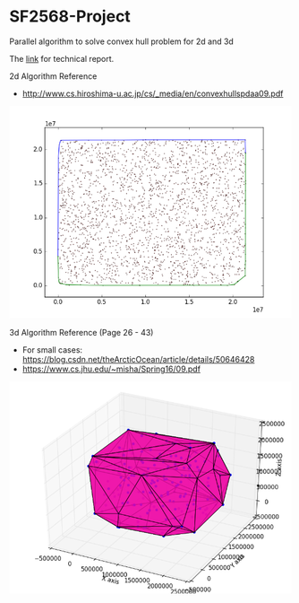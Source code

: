 # SF2568-Project
Parallel algorithm to solve convex hull problem for 2d and 3d

The [link](Parallel_Project_Report.pdf) for technical report.

2d Algorithm Reference

* http://www.cs.hiroshima-u.ac.jp/cs/_media/en/convexhullspdaa09.pdf

![alt text](https://raw.githubusercontent.com/WangZesen/SF2568-Project/master/result_imgs/2d.png)

3d Algorithm Reference (Page 26 - 43)



* For small cases: https://blog.csdn.net/theArcticOcean/article/details/50646428
* https://www.cs.jhu.edu/~misha/Spring16/09.pdf 

![alt text](https://raw.githubusercontent.com/WangZesen/SF2568-Project/master/result_imgs/3d.png)


